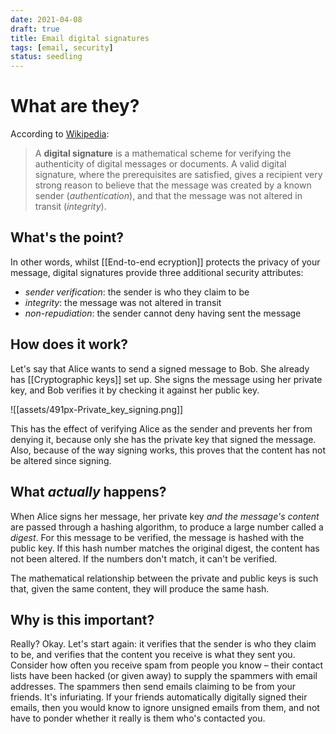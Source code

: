 ```yaml
---
date: 2021-04-08
draft: true
title: Email digital signatures
tags: [email, security]
status: seedling
---
```

# What are they?
According to [Wikipedia](https://en.wikipedia.org/wiki/Digital_signature):
> A **digital signature** is a mathematical scheme for verifying the authenticity of digital messages or documents. A valid digital signature, where the prerequisites are satisfied, gives a recipient very strong reason to believe that the message was created by a known sender (_authentication_), and that the message was not altered in transit (_integrity_).



## What's the point?
In other words,  whilst [[End-to-end ecryption]] protects the privacy of your message, digital signatures provide three additional security attributes:
- _sender verification_: the sender is who they claim to be
- _integrity_: the message was not altered in transit
- _non-repudiation_: the sender cannot deny having sent the message



## How does it work?
Let's say that Alice wants to send a signed message to Bob. She already has [[Cryptographic keys]] set up. She signs the message using her private key, and Bob verifies it by checking it against her public key.

![[assets/491px-Private_key_signing.png]]

This has the effect of verifying Alice as the sender and prevents her from denying it, because only she has the private key that signed the message. Also, because of the way signing works, this proves that the content has not be altered since signing.



## What *actually* happens?
When Alice signs her message, her private key _and the message's content_ are passed through a hashing algorithm, to produce a large number called a _digest_. For this message to be verified, the message is hashed with the public key. If this hash number matches the original digest, the content has not been altered. If the numbers don't match, it can't be verified.

The mathematical relationship between the private and public keys is such that, given the same content, they will produce the same hash.


## Why is this important?
Really? Okay. Let's start again: it verifies that the sender is who they claim to be, and verifies that the content you receive is what they sent you. Consider how often you receive spam from people you know – their contact lists have been hacked (or given away) to supply the spammers with email addresses. The spammers then send emails claiming to be from your friends. It's infuriating.
If your friends automatically digitally signed their emails, then you would know to ignore unsigned emails from them, and not have to ponder whether it really is them who's contacted you.